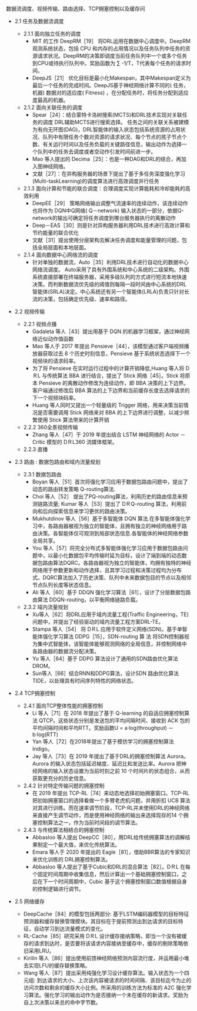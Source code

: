 数据流调度、视频传输、路由选择、TCP拥塞控制以及缓存问

- 2.1 任务及数据流调度
    - 2.1.1 面向独立任务的调度
        - MIT 的工作 DeepRM［19］
        将DRL运用在数据中心调度中。DeepRM观测系统状态，包括 CPU 和内存的占用情况以及任务队列中任务的资源请求状况。DeepRM的决策即调度当前任务队列中一个或多个任务到CPU或待执行队列中。奖励函数为 ∑ -1/T，T代表每个任务的请求时间。
        - DeepJS［21］
        优化目标是最小化Makespan，其中Makespan定义为最后一个任务的完成时间。DeepJS基于神经网络计算不同的( 任务，机器) 数据对的适应度( Fitness) ，在分配任务时，将任务分配到适应度最高的机器。
    - 2.1.2 面向关联任务的调度
        - Spear［24］：结合蒙特卡洛树搜索(MCTS)和DRL技术实现对关联任务的调度
        DRL辅助MCTS进行搜索选择。
        任务之间的关联关系被建模为有向无环图(DAG)，DRL智能体的输入状态包括系统资源的占用状况、队列中有限任务个数对资源的请求状况、每个节点的孩子节点个数、有关运行时间以及任务负载的关键路径信息，输出动作为选择一个队列中的任务去调度或者空动作引发时间前进一步。
        - Mao 等人提出的 Decima［25］：也是一种DAG和DRL的结合，再加入图神经网络。
        - 文献［27］：在异构服务器的场景下提出了基于多任务深度强化学习(Multi-taskLearning)的调度算法进行高效调度并行任务
    - 2.1.3 面向计算和节能的联合调度：合理调度实现计算能耗和冷却能耗的高效利用
        - DeepEE［29］
        策略网络输出调整气流速率的连续动作，该连续动作也将作为 DQN中Q网络( Q－network) 输入状态的一部分，依据Q-network的输出可确定将任务调度到哪台服务器执行的离散动作
        - Deep－EAS［30］则是针对异构服务器利用DRL技术进行高效计算和节约能量的联合优化
        - 文献［31］提出使用分层架构去解决任务调度和能量管理的问题，包括全局层面和本地层面。
    - 2.1.4 面向数据中心网络流的调度
        - 针对单独的数据流，Auto［35］利用DRL技术进行自动化的数据中心网络流调度。
        Auto采用了具有外围系统和中心系统的二级架构。外围系统直接部署在终端服务器，采用多级队列的方式进行短流本地快速决策。而判断数据流优先级的阈值则每隔一段时间由中心系统的DRL智能体(SRLA)决定。中心系统还有另一个智能体(LRLA)负责只针对长流的决策，包括确定优先级、速率和路径。

- 2.2 视频传输
    - 2.2.1 视频点播
        - Gadaleta 等人［43］提出用基于 DQN 的机器学习框架，通过神经网络近似动作值函数
        - Mao 等人于 2017 年提出 Pensieve［44］，该模型通过客户端视频播放器获取过去 8 个历史时刻信息，Pensieve 基于系统状态选择下一个视频块的请求码率。
        - 为了将 Pensieve 在实时运行过程中的计算开销降低,Huang 等人将 DＲL 与传统算法 BBA 进行结合，提出了 Stick 网络［45］。Stick 将原本 Pensieve 的离散动作修改为连续动作，即 BBA 决策的上下边界。客户端通过修改后 BBA 算法的上下边界和当前缓存长度去选择请求的下一个视频块码率。
        - Huang 等人同时又提出一个轻量级的 Trigger 网络，用来决策当前情况是否需要调用 Stick 网络来对 BBA 的上下边界进行调整，以减少频繁使用 Stick 算法带来的计算开销
    - 2.2.2 360全景视频传输
        - Zhang 等人［47］于 2019 年提出结合 LSTM 神经网络的 Actor －Critic 模型的 DＲL360 流媒体框架。
    - 2.2.3 直播

- 2.3 路由 : 数据包路由和域内流量规划
    - 2.3.1 数据包路由
        - Boyan 等人［51］首次将强化学习应用于数据包路由问题中，提出了动态的路由转发策略 Q-routing算法.
        - Choi 等人［52］ 提出了PQ-routing算法，利用历史的路由信息来预测链路流量; Kumar 等人［53］提出了 DＲQ-routing 算法，利用前向和后向探索信息来学习更优的路由决策。
        - Mukhutdinov 等人［56］基于多智能体 DQN 算法.在多智能体强化学习中，各路由器被视为独立的智能体，且拥有独立的神经网络用于路由决策。各智能体仅可观测到局部状态信息.各智能体的神经网络参数全局共享。
        - You 等人［57］将完全分布式多智能体强化学习应用于数据包路由问题中，以最小化数据包平均传输时延为目标，设计了端到端的动态数据包路由算法DQRC。各路由器视为独立的智能体，均拥有独特的神经网络用于参数更新和动作选择，且其学习过程和决策过程均为分布式。DQRC算法加入了历史决策、队列中未来数据包目的节点以及相邻节点队列长度等状态信息。
        - Ali 等人［60］基于 DDQN 强化学习算法［61］，设计了分层数据包路由算法 DDQN-routing，以平衡网络链路负载。
    - 2.3.2 域内流量规划
        - Xu等人［62］将DRL应用于域内流量工程(Traffic Engineering，TE) 问题中，并提出了经验驱动的域内流量工程方案DRL-TE。
        - Stampa 等人［54］ 将 DＲL 应用于软件定义网络(SDN)。基于单智能体强化学习算法 DDPG［15］，SDN-routing 算 法 将SDN控制器视为集中式智能体，该智能体能够观测网络的全局信息，并控制网络中各路由器的数据流分配决策。
        - Yu 等人［64］基于 DDPG 算法设计了通用的SDN路由优化算法DROM。
        - Sun等人［66］结合RNN和DDPG算法，设计SDN 路由优化算法 TIDE，以处理具有时间序列特性的网络状态。

- 2.4 TCP拥塞控制
    - 2.4.1 面向TCP整体性能的拥塞控制
        - Li 等人［71］在 2018 年提出了基于 Q-learning 的自适应拥塞控制算法 QTCP。这些状态分别是发送包的平均间隔时间、接收到 ACK 包的平均间隔时间和平均RTT。奖励函数U = a·log(throughput) － b·log(RTT)
        - Yan 等人［72］在2018年提出了基于模仿学习的拥塞控制算法Indigo。
        - Jay 等人［73］在 2019 年提出了基于DRL的拥塞控制算法 Aurora。Aurora 的输入状态包括延迟梯度、延迟比和发送比率。Aurora 把神经网络的输入状态设置为当前时刻之前 10 个时间片的状态组合，从而获取更充分的历史信息。
    - 2.4.2 针对特定传输问题的拥塞控制
        - 在 2019 年提出 TCP-RL［74］来动态地选择初始拥塞窗口。TCP-RL 把初始拥塞窗口的选择看做一个多臂老虎机问题，并用折扣 UCB 算法对其进行训练。而在速率调节阶段，TCP-RL并未使用DRL的神经网络来直接产生调节动作，而是使用神经网络的输出来选择现存的14 个拥塞控制算法之一，作为当前时间段的调节算法。
    - 2.4.3 与传统算法相结合的拥塞控制
        - Abbasloo 等人提出 DeepCC［80］，用DRL给传统拥塞算法的调解结果制定一个最大值，来优化传统算法。
        - Emara 等人于 2020 年提出的 Eagle［81］，借助BBR算法的专家知识来优化训练的 DRL拥塞控制算法。
        - Abbasloo 等人提出了基于Cubic和DRL的混合算法［82］。DＲL 在每个固定时间周期中收集信息，然后计算出一个基础拥塞控制窗口，之后在下一个时间周期中，Cubic 基于这个拥塞控制窗口数值根据自身的控制逻辑进行调节。

- 2.5 网络缓存
    - DeepCache［84］的模型包括两部分: 基于LSTM编码器模型的目标特征预测器和缓存替换管理模块。其目标在于提前预测出到达请求的目标特征，自动学习到达流量模式的变化。
    - RL-Cache［85］研究采用 DＲL 设计缓存接纳策略，即当一个没有被缓存的请求到达时，是否要将该请求内容接纳至缓存中，缓存的剔除策略依旧采用LRU。
    - Kirilin 等人［86］提出使用前馈神经网络预测内容流行度，并运用最小堆去实现LFU的缓存替换策略。
    - Wang 等人［87］提出采用纯强化学习设计缓存算法。输入状态为一个四元组: 到达请求的大小、上次该内容被请求的时间间隔、该目标迄今为止的访问次数和剩余的缓存大小比例。所采用的训练方法为标准的 A2C 强化学习算法。强化学习的输出动作为是否接纳一个未在缓存的新请求。奖励为自上次决策以来总的命中字节数。


        
